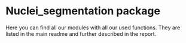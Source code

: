 # Nuclei_segmentation package

Here you can find all our modules with all our used functions. They are listed in the main readme and further described in the report. 
